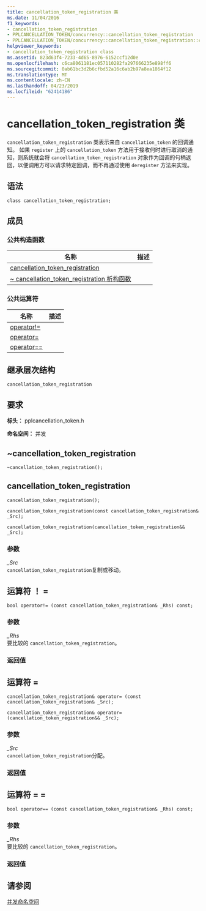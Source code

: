 ```yaml
---
title: cancellation_token_registration 类
ms.date: 11/04/2016
f1_keywords:
- cancellation_token_registration
- PPLCANCELLATION_TOKEN/concurrency::cancellation_token_registration
- PPLCANCELLATION_TOKEN/concurrency::cancellation_token_registration::cancellation_token_registration
helpviewer_keywords:
- cancellation_token_registration class
ms.assetid: 823d63f4-7233-4d65-8976-6152ccf12d0e
ms.openlocfilehash: c6ca8061181ec057110282fa297666235e898ff6
ms.sourcegitcommit: 0ab61bc3d2b6cfbd52a16c6ab2b97a8ea1864f12
ms.translationtype: MT
ms.contentlocale: zh-CN
ms.lasthandoff: 04/23/2019
ms.locfileid: "62414186"
---
```

# <a name="cancellationtokenregistration-class"></a>cancellation_token_registration 类

`cancellation_token_registration` 类表示来自 `cancellation_token` 的回调通知。 如果 `register` 上的 `cancellation_token` 方法用于接收何时进行取消的通知，则系统就会将 `cancellation_token_registration` 对象作为回调的句柄返回，以便调用方可以请求特定回调，而不再通过使用 `deregister` 方法来实现。

## <a name="syntax"></a>语法

```
class cancellation_token_registration;
```

## <a name="members"></a>成员

### <a name="public-constructors"></a>公共构造函数

|名称|描述|
|----------|-----------------|
|[cancellation_token_registration](#ctor)||
|[~ cancellation_token_registration 析构函数](#dtor)||

### <a name="public-operators"></a>公共运算符

|名称|描述|
|----------|-----------------|
|[operator!=](#operator_neq)||
|[operator=](#operator_eq)||
|[operator==](#operator_eq_eq)||

## <a name="inheritance-hierarchy"></a>继承层次结构

`cancellation_token_registration`

## <a name="requirements"></a>要求

**标头：** pplcancellation_token.h

**命名空间：** 并发

##  <a name="dtor"></a> ~cancellation_token_registration

```
~cancellation_token_registration();
```

##  <a name="ctor"></a> cancellation_token_registration

```
cancellation_token_registration();

cancellation_token_registration(const cancellation_token_registration& _Src);

cancellation_token_registration(cancellation_token_registration&& _Src);
```

### <a name="parameters"></a>参数

*_Src*<br/>
`cancellation_token_registration`复制或移动。

##  <a name="operator_neq"></a> 运算符 ！ =

```
bool operator!= (const cancellation_token_registration& _Rhs) const;
```

### <a name="parameters"></a>参数

*_Rhs*<br/>
要比较的 `cancellation_token_registration`。

### <a name="return-value"></a>返回值

##  <a name="operator_eq"></a> 运算符 =

```
cancellation_token_registration& operator= (const cancellation_token_registration& _Src);

cancellation_token_registration& operator= (cancellation_token_registration&& _Src);
```

### <a name="parameters"></a>参数

*_Src*<br/>
`cancellation_token_registration`分配。

### <a name="return-value"></a>返回值

##  <a name="operator_eq_eq"></a> 运算符 = =

```
bool operator== (const cancellation_token_registration& _Rhs) const;
```

### <a name="parameters"></a>参数

*_Rhs*<br/>
要比较的 `cancellation_token_registration`。

### <a name="return-value"></a>返回值

## <a name="see-also"></a>请参阅

[并发命名空间](concurrency-namespace.md)
